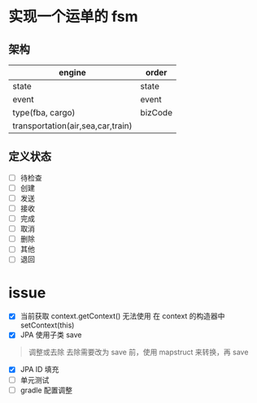 # 实现一个运单的 fsm

## 架构

| engine                            | order   |
|-----------------------------------|---------|
| state                             | state   |
| event                             | event   |
| type(fba, cargo)                  | bizCode |
| transportation(air,sea,car,train) |         |

## 定义状态

* [ ] 待检查
* [ ] 创建
* [ ] 发送
* [ ] 接收
* [ ] 完成
* [ ] 取消
* [ ] 删除
* [ ] 其他
* [ ] 退回

# issue

* [x] 当前获取 context.getContext() 无法使用 在 context 的构造器中 setContext(this)
* [x] JPA 使用子类 save

> 调整或去除
> 去除需要改为 save 前，使用 mapstruct 来转换，再 save

* [x] JPA ID 填充
* [ ] 单元测试
* [ ] gradle 配置调整
